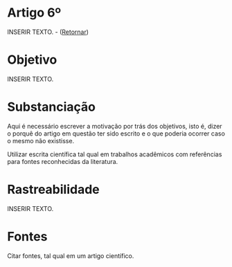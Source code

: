 # Artigo 6º

INSERIR TEXTO. - ([Retornar](https://brasileiroslivres.github.io/ConstituicaoFederalLivre/))

# Objetivo
INSERIR TEXTO.

# Substanciação
Aqui é necessário escrever a motivação por trás dos objetivos, isto é, dizer o porquê do artigo em questão ter sido escrito e o que poderia ocorrer caso o mesmo não existisse.

Utilizar escrita científica tal qual em trabalhos acadêmicos com referências para fontes reconhecidas da literatura.

# Rastreabilidade
INSERIR TEXTO.

# Fontes
Citar fontes, tal qual em um artigo científico.
